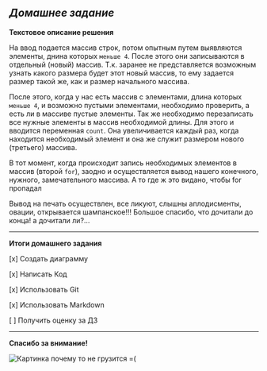 ## ___Домашнее задание___ 

**Текстовое описание решения**

На ввод подается массив строк, потом опытным путем выявляются элементы, днина которых ``меньше 4``.
После этого они записываются в отдельный (новый) массив.
Т.к. заранее не представляется возможным узнать какого размера будет этот новый массив, то ему задается размер такой же, как и размер начального массива.

После этого, когда у нас есть массив с элементами, длина которых ``меньше 4``, и возможно пустыми элементами, необходимо проверить, а есть ли в массиве пустые элементы.
Так же необходимо перезаписать все нужные элементы в массив необходимой длины.
Для этого и вводится переменная ``count``.
Она увеличивается каждый раз, когда находится необходимый элемент и она же служит размером нового (третьего) массива.

В тот момент, когда происходит запись необходимых элементов в массив (второй ``for``), заодно и осуществляется вывод нашего конечного, нужного, замечательного массива. А то где ж это видано, чтобы for пропадал

Вывод на печать осуществлен, все ликуют, слышны аплодисменты, овации, открывается шампанское!!!
Большое спасибо, что дочитали до конца! а дочитали ли?...

---

**Итоги домашнего задания**

[x] Создать диаграмму

[x] Написать Код

[x] Использовать Git

[x] Использовать Markdown

[ ] Получить оценку за ДЗ

---

 **Спасибо за внимание!**

![Картинка почему то не грузится =( ](https://static.tildacdn.com/tild6565-6239-4437-b538-396330623937/GeekBrains.svg "SEO")

